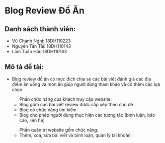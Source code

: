 # Blog Review Đồ Ăn

## Danh sách thành viên:

- Vũ Chánh Nghị: 18DH110223
- Nguyễn Tấn Tài: 18DH110143
- Lâm Tuấn Hải: 18DH110163

## Mô tả đề tài:

<ul>
  <li>Blog review đồ ăn có mục đích chia sẻ các bài viết đánh giá các địa điểm ăn uống và món ăn giúp người dùng tham khảo và có thêm các lựa chọn</li>
  <ul>Phần chức năng của khách truy cập website:
  <li>Blog gồm các bài viết review được sắp xếp theo chủ đề</li>
  <li>Blog có chức năng tìm kiếm</li>
  <li>Blog cho phép người dùng thực hiện các tương tác (bình luận, báo cáo, liên hệ)</li>
  </ul>
  <ul>Phần quản trị website gồm chức năng:
  <li>Thêm, xoá, sửa bài viết và bình luận, quản lý tài khoản</li>
  </ul>
</ul>
